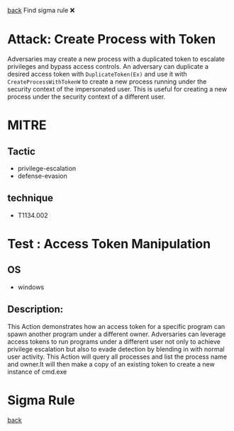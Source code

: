 
[back](../index.md)
Find sigma rule :x: 

# Attack: Create Process with Token 

Adversaries may create a new process with a duplicated token to escalate privileges and bypass access controls. An adversary can duplicate a desired access token with <code>DuplicateToken(Ex)</code> and use it with <code>CreateProcessWithTokenW</code> to create a new process running under the security context of the impersonated user. This is useful for creating a new process under the security context of a different user.

# MITRE
## Tactic
  - privilege-escalation
  - defense-evasion


## technique
  - T1134.002


# Test : Access Token Manipulation
## OS
  - windows


## Description:
This Action demonstrates how an access token for a specific program can spawn another program under a different owner. 
Adversaries can leverage access tokens to run programs under a different user not only to achieve privilege escalation but also to evade detection by blending in with normal user activity. 
This Action will query all processes and list the process name and owner.It will then make a copy of an existing token to create a new instance of cmd.exe


# Sigma Rule


[back](../index.md)
